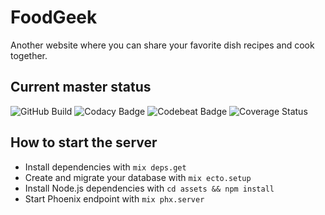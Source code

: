 # FoodGeek

Another website where you can share your favorite dish recipes and cook together.

## Current master status

![GitHub Build](https://github.com/actions/hello-world/workflows/.github/workflows/main.yml/badge.svg)
![Codacy Badge](https://api.codacy.com/project/badge/Grade/d0b733de901f4e8486243b24485f460f)
![Codebeat Badge](https://codebeat.co/badges/c1e0d20d-a834-4c98-8b10-343ea84cde61)
![Coverage Status](https://coveralls.io/repos/github/thrasherDGK/food_geek/badge.svg?branch=master)

## How to start the server

- Install dependencies with `mix deps.get`
- Create and migrate your database with `mix ecto.setup`
- Install Node.js dependencies with `cd assets && npm install`
- Start Phoenix endpoint with `mix phx.server`
